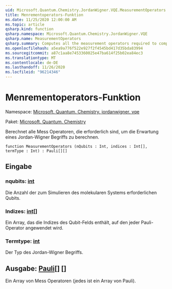 ```yaml
---
uid: Microsoft.Quantum.Chemistry.JordanWigner.VQE.MeasurementOperators
title: Menrementoperators-Funktion
ms.date: 11/25/2020 12:00:00 AM
ms.topic: article
qsharp.kind: function
qsharp.namespace: Microsoft.Quantum.Chemistry.JordanWigner.VQE
qsharp.name: MeasurementOperators
qsharp.summary: Computes all the measurement operators required to compute the expectation of a Jordan-Wigner term.
ms.openlocfilehash: a5ea9a776f522e927f2f4545bd417d35bda83994
ms.sourcegitcommit: a87c1aa8e7453360025e47ba614f25b02ea84ec3
ms.translationtype: MT
ms.contentlocale: de-DE
ms.lasthandoff: 11/26/2020
ms.locfileid: "96214346"
---
```

# <a name="measurementoperators-function"></a>Menrementoperators-Funktion

Namespace: [Microsoft. Quantum. Chemistry. jordanwigner. vqe](xref:Microsoft.Quantum.Chemistry.JordanWigner.VQE)

Paket: [Microsoft. Quantum. Chemistry](https://nuget.org/packages/Microsoft.Quantum.Chemistry)


Berechnet alle Mess Operatoren, die erforderlich sind, um die Erwartung eines Jordan-Wigner Begriffs zu berechnen.

```qsharp
function MeasurementOperators (nQubits : Int, indices : Int[], termType : Int) : Pauli[][]
```


## <a name="input"></a>Eingabe

### <a name="nqubits--int"></a>nqubits: [int](xref:microsoft.quantum.lang-ref.int)

Die Anzahl der zum Simulieren des molekularen Systems erforderlichen Qubits.


### <a name="indices--int"></a>Indizes: [int](xref:microsoft.quantum.lang-ref.int)[]

Ein Array, das die Indizes des Qubit-Felds enthält, auf den jeder Pauli-Operator angewendet wird.


### <a name="termtype--int"></a>Termtype: [int](xref:microsoft.quantum.lang-ref.int)

Der Typ des Jordan-Wigner Begriffs.



## <a name="output--pauli"></a>Ausgabe: [Pauli](xref:microsoft.quantum.lang-ref.pauli)[] []

Ein Array von Mess Operatoren (jedes ist ein Array von Pauli).